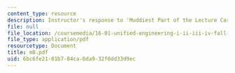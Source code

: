 ```yaml
---
content_type: resource
description: Instructor's response to 'Muddiest Part of the Lecture Cards'.
file: null
file_location: /coursemedia/16-01-unified-engineering-i-ii-iii-iv-fall-2005-spring-2006/6bc6fe2101b784ca0da932f0dd33d9ec_m8.pdf
file_type: application/pdf
resourcetype: Document
title: m8.pdf
uid: 6bc6fe21-01b7-84ca-0da9-32f0dd33d9ec
---
```

